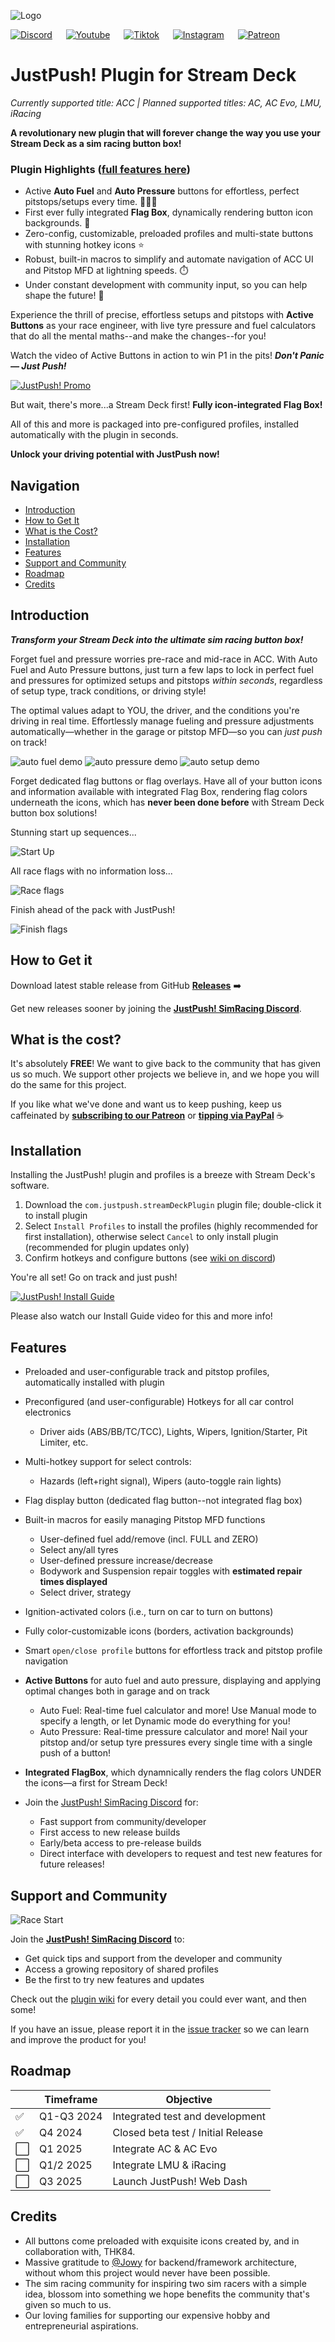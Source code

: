 ![Logo](docs/justpush_logo.jpg)

[![Discord](docs/Discord-25.png)](https://discord.com/invite/She54PX85k) &emsp; [![Youtube](docs/Youtube-25.png)](https://www.youtube.com/@justpushsimracing) &emsp; [![Tiktok](docs/Tiktok-25.png)](https://www.tiktok.com/@justpushsimracing) &emsp; [![Instagram](docs/IG-25.png)](https://www.instagram.com/justpushsimracing/) &emsp; [![Patreon](docs/Patreon-25.png)](https://www.patreon.com/justpushsimracing) 

# JustPush! Plugin for Stream Deck
_Currently supported title: ACC | Planned supported titles: AC, AC Evo, LMU, iRacing_

**A revolutionary new plugin that will forever change the way you use your Stream Deck as a sim racing button box!** 

### Plugin Highlights ([full features here](#features))
- Active **Auto Fuel** and **Auto Pressure** buttons for effortless, perfect pitstops/setups every time. 🤖🔧⛽
- First ever fully integrated **Flag Box**, dynamically rendering button icon backgrounds. 🏁
- Zero-config, customizable, preloaded profiles and multi-state buttons with stunning hotkey icons ⭐
- Robust, built-in macros to simplify and automate navigation of ACC UI and Pitstop MFD at lightning speeds. ⏱️
- Under constant development with community input, so you can help shape the future! 🚀

Experience the thrill of precise, effortless setups and pitstops with **Active Buttons** as your race engineer, with live tyre pressure and fuel calculators that do all the mental maths--and make the changes--for you! 

Watch the video of Active Buttons in action to win P1 in the pits! 
***Don't Panic — Just Push!***

[![JustPush! Promo](docs/promo_video.png)](https://www.youtube.com/watch?v=J7OPt_Kinq0)

But wait, there's more...a Stream Deck first! **Fully icon-integrated Flag Box!** 

All of this and more is packaged into pre-configured profiles, installed automatically with the plugin in seconds. 

**Unlock your driving potential with JustPush now!**

## Navigation
- [Introduction](#introduction)
- [How to Get It](#how-to-get-it)
- [What is the Cost?](#what-is-the-cost)
- [Installation](#installation)
- [Features](#features)
- [Support and Community](#support-and-community)
- [Roadmap](#roadmap)
- [Credits](#credits)

## Introduction
_**Transform your Stream Deck into the ultimate sim racing button box!**_

Forget fuel and pressure worries pre-race and mid-race in ACC. With Auto Fuel and Auto Pressure buttons, just turn a few laps to lock in perfect fuel and pressures for optimized setups and pitstops _within seconds_, regardless of setup type, track conditions, or driving style! 

The optimal values adapt to YOU, the driver, and the conditions you're driving in real time. Effortlessly manage fueling and pressure adjustments automatically—whether in the garage or pitstop MFD—so you can _just push_ on track! 

![auto fuel demo](docs/auto_fuel_demo.gif)
![auto pressure demo](docs/auto_pressure_demo.gif)
![auto setup demo](docs/auto_setup_demo.gif)

Forget dedicated flag buttons or flag overlays. Have all of your button icons and information available with integrated Flag Box, rendering flag colors underneath the icons, which has **never been done before** with Stream Deck button box solutions! 

Stunning start up sequences...

![Start Up](docs/startup.gif)

All race flags with no information loss...

![Race flags](docs/blue_yellow_flags.gif)

Finish ahead of the pack with JustPush! 

![Finish flags](docs/finish.gif)

## How to Get it

Download latest stable release from GitHub [**Releases**](https://github.com/justpush-simracing/JustPush-Plugin/releases) ➡️

Get new releases sooner by joining the [**JustPush! SimRacing Discord**](https://discord.com/invite/She54PX85k).

## What is the cost?

It's absolutely **FREE**! We want to give back to the community that has given us so much. We support other projects we believe in, and we hope you will do the same for this project. 

If you like what we've done and want us to keep pushing, keep us caffeinated by [**subscribing to our Patreon**](https://www.patreon.com/c/justpushsimracing/membership) or [**tipping via PayPal**](https://www.paypal.com/ncp/payment/6JF235HLX394C) ☕ 

## Installation
Installing the JustPush! plugin and profiles is a breeze with Stream Deck's software.

1. Download the `com.justpush.streamDeckPlugin` plugin file; double-click it to install plugin
3. Select `Install Profiles` to install the profiles (highly recommended for first installation), otherwise select `Cancel` to only install plugin (recommended for plugin updates only)
4. Confirm hotkeys and configure buttons (see [wiki on discord](https://discord.gg/thwjVvru6y))

You're all set! Go on track and just push!  

[![JustPush! Install Guide](docs/install_guide.png)](https://www.youtube.com/watch?v=udg-N7g1KsI)

Please also watch our Install Guide video for this and more info! 
   
## Features

- Preloaded and user-configurable track and pitstop profiles, automatically installed with plugin
- Preconfigured (and user-configurable) Hotkeys for all car control electronics
  - Driver aids (ABS/BB/TC/TCC), Lights, Wipers, Ignition/Starter, Pit Limiter, etc.
- Multi-hotkey support for select controls:
  - Hazards (left+right signal), Wipers (auto-toggle rain lights)
- Flag display button (dedicated flag button--not integrated flag box) 
- Built-in macros for easily managing Pitstop MFD functions
  - User-defined fuel add/remove (incl. FULL and ZERO)
  - Select any/all tyres
  - User-defined pressure increase/decrease
  - Bodywork and Suspension repair toggles with **estimated repair times displayed**
  - Select driver, strategy
- Ignition-activated colors (i.e., turn on car to turn on buttons)
- Fully color-customizable icons (borders, activation backgrounds)
- Smart `open/close profile` buttons for effortless track and pitstop profile navigation
- **Active Buttons** for auto fuel and auto pressure, displaying and applying optimal changes both in garage and on track
   - Auto Fuel: Real-time fuel calculator and more! Use Manual mode to specify a length, or let Dynamic mode do everything for you! 
   - Auto Pressure: Real-time pressure calculator and more! Nail your pitstop and/or setup tyre pressures every single time with a single push of a button! 
- **Integrated FlagBox**, which dynamnically renders the flag colors UNDER the icons—a first for Stream Deck!

- Join the [JustPush! SimRacing Discord](https://discord.com/invite/She54PX85k) for:
  - Fast support from community/developer
  - First access to new release builds
  - Early/beta access to pre-release builds
  - Direct interface with developers to request and test new features for future releases!
 
## Support and Community

![Race Start](docs/P1.png)

Join the [**JustPush! SimRacing Discord**](https://discord.com/invite/She54PX85k) to:
- Get quick tips and support from the developer and community
- Access a growing repository of shared profiles
- Be the first to try new features and updates

Check out the [plugin wiki](https://discord.com/invite/thwjVvru6y) for every detail you could ever want, and then some! 

If you have an issue, please report it in the [issue tracker](https://github.com/justpush-simracing/JustPush-Plugin/issues) so we can learn and improve the product for you! 

## Roadmap
||Timeframe|Objective|
|----------|----------|----------|
|✅| Q1-Q3 2024 | Integrated test and development|
|✅| Q4 2024 | Closed beta test / Initial Release|
|⬜| Q1 2025 | Integrate AC & AC Evo|
|⬜| Q1/2 2025 | Integrate LMU & iRacing|
|⬜| Q3 2025 | Launch JustPush! Web Dash|

## Credits
- All buttons come preloaded with exquisite icons created by, and in collaboration with, THK84.
- Massive gratitude to [@Jowy](https://github.com/jowy) for backend/framework architecture, without whom this project would never have been possible. 
- The sim racing community for inspiring two sim racers with a simple idea, blossom into something we hope benefits the community that's given so much to us.
- Our loving families for supporting our expensive hobby and entrepreneurial aspirations.
